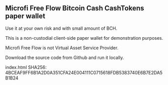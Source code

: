 ## Microfi Free Flow Bitcoin Cash CashTokens paper wallet


Use it at your own risk and with small amount of BCH.

This is a non-custodial client-side paper wallet for demonstration purposes.

Microfi Free Flow is not Virtual Asset Service Provider.

Download the source code from Github and run it locally.


index.html SHA256: 4BCEAF9FF6B1A2D0A351CFA24E004111C0715618FDB5383740E6B7E2DA5B1B24


